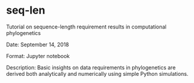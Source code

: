 # seq-len
Tutorial on sequence-length requirement results in computational phylogenetics

Date: September 14, 2018

Format: Jupyter notebook

Description: Basic insights on data requirements in phylogenetics are derived both analytically and numerically using simple Python simulations.

